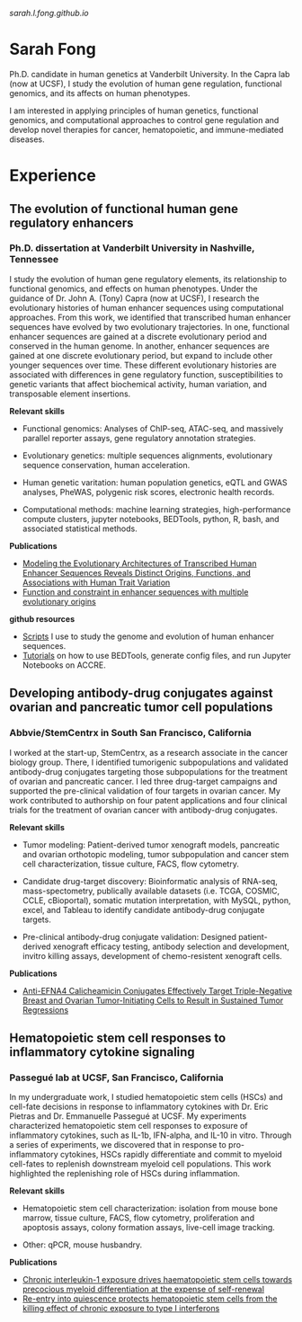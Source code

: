 _sarah.l.fong.github.io_
# Sarah Fong

Ph.D. candidate in human genetics at Vanderbilt University. In the Capra lab (now at UCSF), I study the evolution of human gene regulation, functional genomics, and its affects on human phenotypes. 

I am interested in applying principles of human genetics, functional genomics, and computational approaches to control gene regulation and develop novel therapies for cancer, hematopoietic, and immune-mediated diseases. 

# Experience

## The evolution of functional human gene regulatory enhancers  
### Ph.D. dissertation at Vanderbilt University in Nashville, Tennessee 
I study the evolution of human gene regulatory elements, its relationship to functional genomics, and effects on human phenotypes. Under the guidance of Dr. John A. (Tony) Capra (now at UCSF), I research the evolutionary histories of human enhancer sequences using computational approaches. From this work, we identified that transcribed human enhancer sequences have evolved by two evolutionary trajectories. In one, functional enhancer sequences are gained at a discrete evolutionary period and conserved in the human genome. In another, enhancer sequences are gained at one discrete evolutionary period, but expand to include other younger sequences over time. These different evolutionary histories are associated with differences in gene regulatory function, susceptibilities to genetic variants that affect biochemical activity, human variation, and transposable element insertions.

**Relevant skills** 
- Functional genomics: Analyses of ChIP-seq, ATAC-seq, and massively parallel reporter assays, gene regulatory annotation strategies.

- Evolutionary genetics: multiple sequences alignments, evolutionary sequence conservation, human acceleration.

- Human genetic varitation: human population genetics, eQTL and GWAS analyses, PheWAS, polygenic risk scores, electronic health records.


- Computational methods: machine learning strategies, high-performance compute clusters, jupyter notebooks, BEDTools, python, R, bash, and associated statistical methods. 

**Publications**
- [Modeling the Evolutionary Architectures of Transcribed Human Enhancer Sequences Reveals Distinct Origins, Functions, and Associations with Human Trait Variation](https://pubmed.ncbi.nlm.nih.gov/33973014/)
- [Function and constraint in enhancer sequences with multiple evolutionary origins](https://www.biorxiv.org/content/10.1101/2022.01.05.475150v1)

**github resources** 
- [Scripts](https://github.com/slifong08/tools) I use to study the genome and evolution of human enhancer sequences.
- [Tutorials](https://github.com/slifong08/tutorials) on how to use BEDTools, generate config files, and run Jupyter Notebooks on ACCRE. 

## Developing antibody-drug conjugates against ovarian and pancreatic tumor cell populations  
### Abbvie/StemCentrx in South San Francisco, California
I worked at the start-up, StemCentrx, as a research associate in the cancer biology group. There, I identified tumorigenic subpopulations and validated antibody-drug conjugates targeting those subpopulations for the treatment of ovarian and pancreatic cancer. I led three drug-target campaigns and supported the pre-clinical validation of four targets in ovarian cancer. My work contributed to authorship on four patent applications and four clinical trials for the treatment of ovarian cancer with antibody-drug conjugates. 

**Relevant skills** 
- Tumor modeling: Patient-derived tumor xenograft models, pancreatic and ovarian orthotopic modeling, tumor subpopulation and cancer stem cell characterization, tissue culture, FACS, flow cytometry. 


- Candidate drug-target discovery: Bioinformatic analysis of RNA-seq, mass-spectometry, publically available datasets (i.e. TCGA, COSMIC, CCLE, cBioportal), somatic mutation interpretation, with MySQL, python, excel, and Tableau to identify candidate antibody-drug conjugate targets.


- Pre-clinical antibody-drug conjugate validation: Designed patient-derived xenograft efficacy testing, antibody selection and development, invitro killing assays, development of chemo-resistent xenograft cells.

**Publications**
- [Anti-EFNA4 Calicheamicin Conjugates Effectively Target Triple-Negative Breast and Ovarian Tumor-Initiating Cells to Result in Sustained Tumor Regressions](https://pubmed.ncbi.nlm.nih.gov/26015513/)

## Hematopoietic stem cell responses to inflammatory cytokine signaling
### Passegué lab at UCSF, San Francisco, California
In my undergraduate work, I studied hematopoietic stem cells (HSCs) and cell-fate decisions in response to inflammatory cytokines with Dr. Eric Pietras and Dr. Emmanuelle Passegué at UCSF. My experiments characterized hematopoietic stem cell responses to exposure of inflammatory cytokines, such as IL-1b, IFN-alpha, and IL-10 in vitro. Through a series of experiments, we discovered that in response to pro-inflammatory cytokines, HSCs rapidly differentiate and commit to myeloid cell-fates to replenish downstream myeloid cell populations. This work highlighted the replenishing role of HSCs during inflammation. 

**Relevant skills** 
- Hematopoietic stem cell characterization: isolation from mouse bone marrow, tissue culture, FACS, flow cytometry, proliferation and apoptosis assays, colony formation assays, live-cell image tracking.


- Other: qPCR, mouse husbandry. 

**Publications**
- [Chronic interleukin-1 exposure drives haematopoietic stem cells towards precocious myeloid differentiation at the expense of self-renewal](https://pubmed.ncbi.nlm.nih.gov/27111842/)
- [Re-entry into quiescence protects hematopoietic stem cells from the killing effect of chronic exposure to type I interferons](https://pubmed.ncbi.nlm.nih.gov/24493802/)

